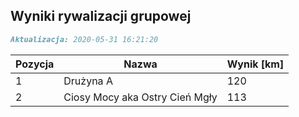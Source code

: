 ## Wyniki rywalizacji grupowej

```markdown
Aktualizacja: 2020-05-31 16:21:20
```

Pozycja | Nazwa | Wynik [km] |
------------ | -------------  | -------------
 1 |Drużyna A | 120 
 2 |Ciosy Mocy aka Ostry Cień Mgły | 113